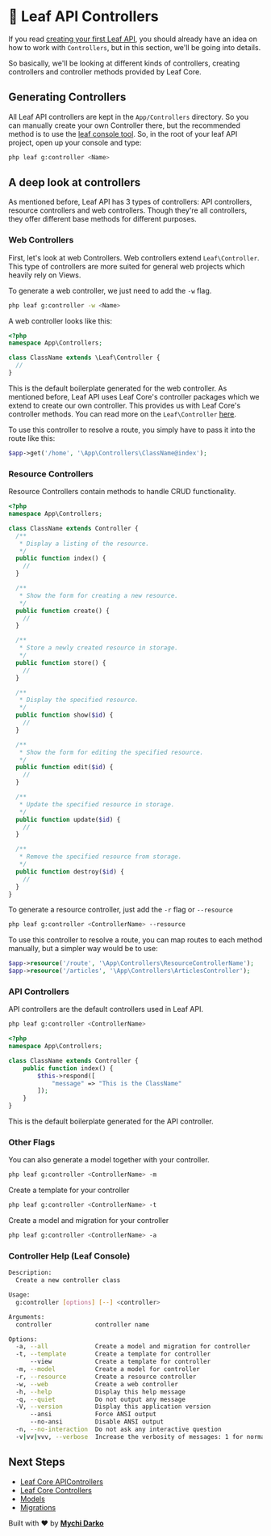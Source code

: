 # 🏀 Leaf API Controllers

If you read [creating your first Leaf API](/getting-started/first-app), you should already have an idea on how to work with `Controllers`, but in this section, we'll be going into details.

So basically, we'll be looking at different kinds of controllers, creating controllers and controller methods provided by Leaf Core.

## Generating Controllers

All Leaf API controllers are kept in the `App/Controllers` directory. So you can manually create your own Controller there, but the recommended method is to use the [leaf console tool](/leaf-api/v/1.1/utils/console). So, in the root of your leaf API project, open up your console and type:

```bash
php leaf g:controller <Name>
```

## A deep look at controllers

As mentioned before, Leaf API has 3 types of controllers: API controllers, resource controllers and web controllers. Though they're all controllers,  they offer different base methods for different purposes.

### Web Controllers

First, let's look at web Controllers. Web controllers extend `Leaf\Controller`. This type of controllers are more suited for general web projects which heavily rely on Views.

To generate a web controller, we just need to add the `-w` flag.

```bash
php leaf g:controller -w <Name>
```

A web controller looks like this:

```php
<?php
namespace App\Controllers;

class ClassName extends \Leaf\Controller {
  //
}
```

This is the default boilerplate generated for the web controller. As mentioned before, Leaf API uses Leaf Core's controller packages which we extend to create our own controller. This provides us with Leaf Core's controller methods. You can read more on the `Leaf\Controller` [here](/2.1/core/controller).

To use this controller to resolve a route, you simply have to pass it into the route like this:

```php
$app->get('/home', '\App\Controllers\ClassName@index');
```

### Resource Controllers

Resource Controllers contain methods to handle CRUD functionality.

```php
<?php
namespace App\Controllers;

class ClassName extends Controller {
  /**
   * Display a listing of the resource.
   */
  public function index() {
    //
  }

  /**
   * Show the form for creating a new resource.
   */
  public function create() {
    //
  }

  /**
   * Store a newly created resource in storage.
   */
  public function store() {
    //
  }

  /**
   * Display the specified resource.
   */
  public function show($id) {
    //
  }

  /**
   * Show the form for editing the specified resource.
   */
  public function edit($id) {
    //
  }

  /**
   * Update the specified resource in storage.
   */
  public function update($id) {
    //
  }

  /**
   * Remove the specified resource from storage.
   */
  public function destroy($id) {
    //
  }
}
```

To generate a resource controller, just add the `-r` flag or `--resource`

```bash
php leaf g:controller <ControllerName> --resource
```

To use this controller to resolve a route, you can map routes to each method manually, but a simpler way would be to use:

```php
$app->resource('/route', '\App\Controllers\ResourceControllerName');
$app->resource('/articles', '\App\Controllers\ArticlesController');
```

### API Controllers

API controllers are the default controllers used in Leaf API.

```bash
php leaf g:controller <ControllerName>
```

```php
<?php
namespace App\Controllers;

class ClassName extends Controller {
    public function index() {
        $this->respond([
            "message" => "This is the ClassName"
        ]);
    }
}
```

This is the default boilerplate generated for the API controller.

### Other Flags

You can also generate a model together with your controller.

```bash
php leaf g:controller <ControllerName> -m
```

Create a template for your controller

```bash
php leaf g:controller <ControllerName> -t
```

Create a model and migration for your  controller

```bash
php leaf g:controller <ControllerName> -a
```

### Controller Help (Leaf Console)

```bash
Description:
  Create a new controller class

Usage:
  g:controller [options] [--] <controller>

Arguments:
  controller            controller name

Options:
  -a, --all             Create a model and migration for controller
  -t, --template        Create a template for controller
      --view            Create a template for controller
  -m, --model           Create a model for controller
  -r, --resource        Create a resource controller
  -w, --web             Create a web controller
  -h, --help            Display this help message
  -q, --quiet           Do not output any message
  -V, --version         Display this application version
      --ansi            Force ANSI output
      --no-ansi         Disable ANSI output
  -n, --no-interaction  Do not ask any interactive question
  -v|vv|vvv, --verbose  Increase the verbosity of messages: 1 for normal output, 2 for more verbose output and 3 for debug
```

## Next Steps

- [Leaf Core APIControllers](/2.1/core/api-controller)
- [Leaf Core Controllers](/2.1/core/controller)
- [Models](/leaf-api/v/1.1/core/models)
- [Migrations](/leaf-api/v/1.1/core/migrations)

Built with ❤ by [**Mychi Darko**](//mychi.netlify.app)
